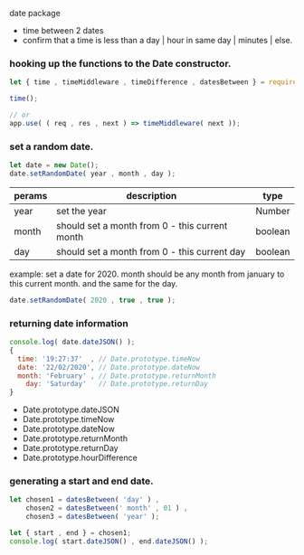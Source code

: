 date package
   - time between 2 dates
   - confirm that a time is less than a day | hour in same day | minutes | else.
   
   
### hooking up the functions to the Date constructor.

```javascript
let { time , timeMiddleware , timeDifference , datesBetween } = require('@codedevbrad/better_date');

time();

// or
app.use( ( req , res , next ) => timeMiddleware( next ));

```

### set a random date.
```javascript
let date = new Date();
date.setRandomDate( year , month , day );
```
| perams | description | type |
| ------ | ----------- | ---- |
|  year  | set the year |Number |
| month  | should set a month from 0 - this current month | boolean  |
| day    | should set a month from 0 - this current day | boolean |

example: set a date for 2020. month should be any month from january to this current month. and the same for the day.
```javascript
date.setRandomDate( 2020 , true , true );
```

 ### returning date information

```javascript
console.log( date.dateJSON() );
{
  time: '19:27:37'  , // Date.prototype.timeNow
  date: '22/02/2020', // Date.prototype.dateNow
  month: 'February' , // Date.prototype.returnMonth
    day: 'Saturday'   // Date.prototype.returnDay
}
```

* Date.prototype.dateJSON
* Date.prototype.timeNow
* Date.prototype.dateNow
* Date.prototype.returnMonth
* Date.prototype.returnDay
* Date.prototype.hourDifference

### generating a start and end date.
```javascript
let chosen1 = datesBetween( 'day' ) ,
    chosen2 = datesBetween(' month' , 01 ) ,
    chosen3 = datesBetween( 'year' );

let { start , end } = chosen1;
console.log( start.dateJSON() , end.dateJSON() );
```
